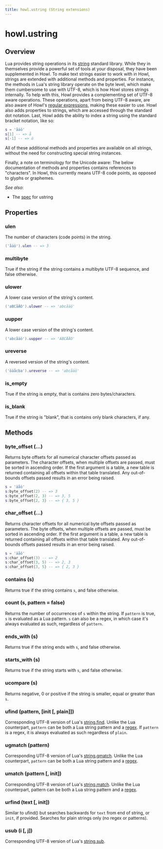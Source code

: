 ```yaml
---
title: howl.ustring (String extensions)
---
```


# howl.ustring

## Overview

Lua provides string operations in its [string] standard library. While they in
themselves provide a powerful set of tools at your disposal, they have been
supplemented in Howl. To make text strings easier to work with in Howl, strings
are extended with additional methods and properties. For instance, the methods
in Lua's string library operate on the byte level, which make them cumbersome to
use with UTF-8, which is how Howl stores strings internally. To help with this,
Howl provides a complementing set of UTF-8 aware operations. These operations,
apart from being UTF-8 aware, are also aware of Howl's [regular
expressions](regex.html), making these easier to use. Howl also adds properties
to strings, which are accessed through the standard dot notation. Last, Howl
adds the ability to index a string using the standard bracket notation, like so:

```lua
s = 'åäö'
s[1] -- => å
s[-1] -- => ö
```

All of these additional methods and properties are available on all strings,
without the need for constructing special string instances.

Finally, a note on terminology for the Unicode aware: The below documentation of
methods and properties contains references to "characters". In Howl, this
currently means UTF-8 code points, as opposed to glyphs or graphemes.

_See also_:

- The [spec](../spec/ustring_spec.html) for ustring

## Properties

### ulen

The number of characters (code points) in the string.

```lua
('åäö').ulen -- => 3
```

### multibyte

True if the string if the string contains a multibyte UTF-8 sequence, and false
otherwise.

### ulower

A lower case version of the string's content.

```lua
('aBCåÄÖ').ulower -- => 'abcåäö'
```

### uupper

A lower case version of the string's content.

```lua
('abcåäö').uupper -- => 'ABCÅÄÖ'
```

### ureverse

A reversed version of the string's content.

```lua
('öäåcba').ureverse -- => 'abcåäö'
```

### is_empty

True if the string is empty, that is contains zero bytes/characters.

### is_blank

True if the string is "blank", that is contains only blank characters, if any.

## Methods

### byte_offset (...)

Returns byte offsets for all numerical character offsets passed as parameters.
The character offsets, when multiple offsets are passed, must be sorted in
ascending order. If the first argument is a table, a new table is returned
containing all offsets within that table translated. Any out-of-bounds offsets
passed results in an error being raised.

```lua
s = 'äåö'
s:byte_offset(2) -- => 3
s:byte_offset(2, 3) -- => 3, 5
s:byte_offset{2, 3} -- => { 3, 5 }
```

### char_offset (...)

Returns character offsets for all numerical byte offsets passed as parameters.
The byte offsets, when multiple offsets are passed, must be sorted in ascending
order. If the first argument is a table, a new table is returned containing all
offsets within that table translated. Any out-of-bounds offsets passed results
in an error being raised.

```lua
s = 'äåö'
s:char_offset(3) -- => 2
s:char_offset(3, 5) -- => 2, 3
s:char_offset{3, 5} -- => { 2, 3 }
```

### contains (s)

Returns true if the string contains `s`, and false otherwise.

### count (s, pattern = false)

Returns the number of occurrences of `s` within the string. If `pattern` is true,
`s` is evaluated as a Lua pattern. `s` can also be a regex, in which case it's
always evaluated as such, regardless of `pattern`.

### ends_with (s)

Returns true if the string ends with `s`, and false otherwise.

### starts_with (s)

Returns true if the string starts with `s`, and false otherwise.

### ucompare (s)

Returns negative, 0 or positive if the string is smaller, equal or greater than
`s`.

### ufind (pattern, [init [, plain]])

Corresponding UTF-8 version of Lua's [string.find]. Unlike the Lua counterpart,
`pattern` can be both a Lua string pattern and a [regex]. If `pattern` is a
regex, it is always evaluated as such regardless of `plain`.

### ugmatch (pattern)

Corresponding UTF-8 version of Lua's [string.gmatch]. Unlike the Lua
counterpart, `pattern` can be both a Lua string pattern and a [regex].

### umatch (pattern [, init])

Corresponding UTF-8 version of Lua's [string.match]. Unlike the Lua counterpart,
pattern can be both a Lua string pattern and a [regex].

### urfind (text [, init])

Similar to ufind() but searches backwards for `text` from end of string,
or `init`, if provided. Searches for plain strings only (no regex or patterns).

### usub (i [, j])

Corresponding UTF-8 version of Lua's [string.sub].

[glib-regex-syntax]: https://developer.gnome.org/glib/stable/glib-regex-syntax.html
[regex]: regex.html
[string]: http://www.lua.org/manual/5.2/manual.html#6.4
[string.match]: http://www.lua.org/manual/5.2/manual.html#pdf-string.match
[string.find]: http://www.lua.org/manual/5.2/manual.html#pdf-string.find
[string.gmatch]: http://www.lua.org/manual/5.2/manual.html#pdf-string.gmatch
[string.sub]: http://www.lua.org/manual/5.2/manual.html#pdf-string.sub
